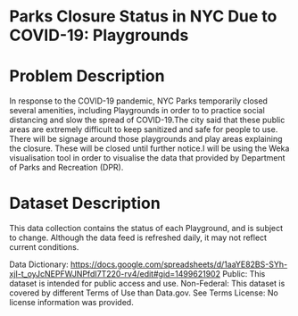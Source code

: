 # Parks Closure Status in NYC Due to COVID-19: Playgrounds
# Problem Description
In response to the COVID-19 pandemic, NYC Parks temporarily closed several amenities, including Playgrounds in order to to practice social distancing and slow the spread of COVID-19.The city said that these public areas are extremely difficult to keep sanitized and safe for people to use. There will be signage around those playgrounds and play areas explaining the closure. These will be closed until further notice.I will be using the Weka visualisation tool in order to visualise the data that provided by Department of Parks and Recreation (DPR).
# Dataset Description
This data collection contains the status of each Playground, and is subject to change. Although the data feed is refreshed daily, it may not reflect current conditions.

Data Dictionary:
https://docs.google.com/spreadsheets/d/1aaYE82BS-SYh-xjI-t_oyJcNEPFWJNPfdI7T220-rv4/edit#gid=1499621902
Public: This dataset is intended for public access and use.
Non-Federal: This dataset is covered by different Terms of Use than Data.gov. See Terms
 License: No license information was provided.



